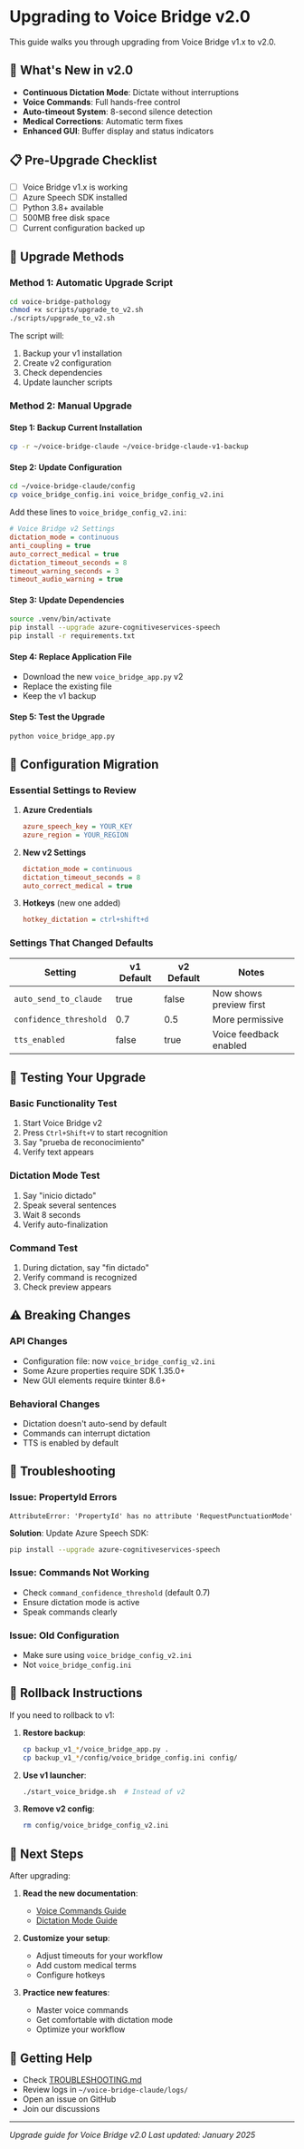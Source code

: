 # Upgrading to Voice Bridge v2.0

This guide walks you through upgrading from Voice Bridge v1.x to v2.0.

## 🚀 What's New in v2.0

- **Continuous Dictation Mode**: Dictate without interruptions
- **Voice Commands**: Full hands-free control
- **Auto-timeout System**: 8-second silence detection
- **Medical Corrections**: Automatic term fixes
- **Enhanced GUI**: Buffer display and status indicators

## 📋 Pre-Upgrade Checklist

- [ ] Voice Bridge v1.x is working
- [ ] Azure Speech SDK installed
- [ ] Python 3.8+ available
- [ ] 500MB free disk space
- [ ] Current configuration backed up

## 🔧 Upgrade Methods

### Method 1: Automatic Upgrade Script

```bash
cd voice-bridge-pathology
chmod +x scripts/upgrade_to_v2.sh
./scripts/upgrade_to_v2.sh
```

The script will:
1. Backup your v1 installation
2. Create v2 configuration
3. Check dependencies
4. Update launcher scripts

### Method 2: Manual Upgrade

#### Step 1: Backup Current Installation
```bash
cp -r ~/voice-bridge-claude ~/voice-bridge-claude-v1-backup
```

#### Step 2: Update Configuration
```bash
cd ~/voice-bridge-claude/config
cp voice_bridge_config.ini voice_bridge_config_v2.ini
```

Add these lines to `voice_bridge_config_v2.ini`:
```ini
# Voice Bridge v2 Settings
dictation_mode = continuous
anti_coupling = true
auto_correct_medical = true
dictation_timeout_seconds = 8
timeout_warning_seconds = 3
timeout_audio_warning = true
```

#### Step 3: Update Dependencies
```bash
source .venv/bin/activate
pip install --upgrade azure-cognitiveservices-speech
pip install -r requirements.txt
```

#### Step 4: Replace Application File
- Download the new `voice_bridge_app.py` v2
- Replace the existing file
- Keep the v1 backup

#### Step 5: Test the Upgrade
```bash
python voice_bridge_app.py
```

## 🔄 Configuration Migration

### Essential Settings to Review

1. **Azure Credentials**
   ```ini
   azure_speech_key = YOUR_KEY
   azure_region = YOUR_REGION
   ```

2. **New v2 Settings**
   ```ini
   dictation_mode = continuous
   dictation_timeout_seconds = 8
   auto_correct_medical = true
   ```

3. **Hotkeys** (new one added)
   ```ini
   hotkey_dictation = ctrl+shift+d
   ```

### Settings That Changed Defaults

| Setting | v1 Default | v2 Default | Notes |
|---------|------------|------------|-------|
| `auto_send_to_claude` | true | false | Now shows preview first |
| `confidence_threshold` | 0.7 | 0.5 | More permissive |
| `tts_enabled` | false | true | Voice feedback enabled |

## 🧪 Testing Your Upgrade

### Basic Functionality Test
1. Start Voice Bridge v2
2. Press `Ctrl+Shift+V` to start recognition
3. Say "prueba de reconocimiento"
4. Verify text appears

### Dictation Mode Test
1. Say "inicio dictado"
2. Speak several sentences
3. Wait 8 seconds
4. Verify auto-finalization

### Command Test
1. During dictation, say "fin dictado"
2. Verify command is recognized
3. Check preview appears

## ⚠️ Breaking Changes

### API Changes
- Configuration file: now `voice_bridge_config_v2.ini`
- Some Azure properties require SDK 1.35.0+
- New GUI elements require tkinter 8.6+

### Behavioral Changes
- Dictation doesn't auto-send by default
- Commands can interrupt dictation
- TTS is enabled by default

## 🐛 Troubleshooting

### Issue: PropertyId Errors
```
AttributeError: 'PropertyId' has no attribute 'RequestPunctuationMode'
```

**Solution**: Update Azure Speech SDK:
```bash
pip install --upgrade azure-cognitiveservices-speech
```

### Issue: Commands Not Working
- Check `command_confidence_threshold` (default 0.7)
- Ensure dictation mode is active
- Speak commands clearly

### Issue: Old Configuration
- Make sure using `voice_bridge_config_v2.ini`
- Not `voice_bridge_config.ini`

## 📜 Rollback Instructions

If you need to rollback to v1:

1. **Restore backup**:
   ```bash
   cp backup_v1_*/voice_bridge_app.py .
   cp backup_v1_*/config/voice_bridge_config.ini config/
   ```

2. **Use v1 launcher**:
   ```bash
   ./start_voice_bridge.sh  # Instead of v2
   ```

3. **Remove v2 config**:
   ```bash
   rm config/voice_bridge_config_v2.ini
   ```

## 🎯 Next Steps

After upgrading:

1. **Read the new documentation**:
   - [Voice Commands Guide](docs/VOICE_COMMANDS.md)
   - [Dictation Mode Guide](docs/DICTATION_MODE.md)

2. **Customize your setup**:
   - Adjust timeouts for your workflow
   - Add custom medical terms
   - Configure hotkeys

3. **Practice new features**:
   - Master voice commands
   - Get comfortable with dictation mode
   - Optimize your workflow

## 💬 Getting Help

- Check [TROUBLESHOOTING.md](TROUBLESHOOTING.md)
- Review logs in `~/voice-bridge-claude/logs/`
- Open an issue on GitHub
- Join our discussions

---

*Upgrade guide for Voice Bridge v2.0*
*Last updated: January 2025*
